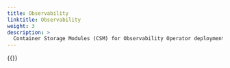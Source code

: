 ```yaml
---
title: Observability
linktitle: Observability
weight: 3
description: >
  Container Storage Modules (CSM) for Observability Operator deployment
--- 
```


{{<include file="content/v2/getting-started/installation/operator/openshift_modules/observability.md" Var="powerscale" labels="isilon" hideClasses="2" >}}